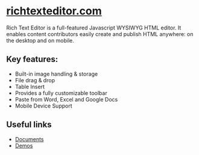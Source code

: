 # [richtexteditor.com](https://richtexteditor.com/)

Rich Text Editor is a full-featured Javascript WYSIWYG HTML editor. It enables content contributors easily create and publish HTML anywhere: on the desktop and on mobile.

## Key features:
- Built-in image handling & storage
- File drag & drop
- Table Insert
- Provides a fully customizable toolbar
- Paste from Word, Excel and Google Docs
- Mobile Device Support


## Useful links

- [Documents](https://richtexteditor.com/docs/)
- [Demos](https://richtexteditor.com/demos/default.aspx)